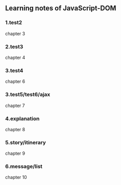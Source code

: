 ## Learning notes of JavaScript-DOM
### 1.test2
chapter 3
### 2.test3
chapter 4
### 3.test4
chapter 6
### 3.test5/test6/ajax
chapter 7
### 4.explanation
chapter 8
### 5.story/itinerary
chapter 9
### 6.message/list
chapter 10
